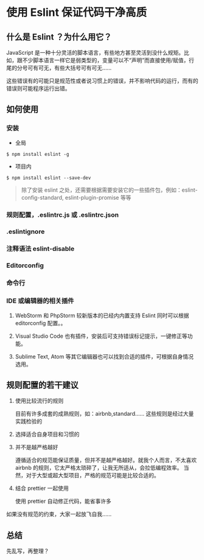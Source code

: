 # 使用 Eslint 保证代码干净高质

## 什么是 Eslint ？为什么用它？

JavaScript 是一种十分灵活的脚本语言，有些地方甚至灵活到没什么规矩。比如，跟不少脚本语言一样它是弱类型的，变量可以不“声明”而直接使用/赋值，行尾的分号可有可无，有些大括号可有可无……

这些错误有的可能只是规范性或者说习惯上的错误，并不影响代码的运行，而有的错误则可能程序运行出错。

## 如何使用

### 安装

- 全局

```shell
$ npm install eslint -g
```

- 项目内

```shell
$ npm install eslint --save-dev
```

> 除了安装 eslint 之处，还需要根据需要安装它的一些插件包，例如：eslint-config-standard, eslint-plugin-promise 等等

### 规则配置，.eslintrc.js 或 .eslintrc.json

### .eslintignore

### 注释语法 eslint-disable

### Editorconfig

### 命令行

### IDE 或编辑器的相关插件

1. WebStorm 和 PhpStorm 较新版本的已经内内置支持 Eslint 同时可以根据 editorconfig 配置。。

2. Visual Studio Code 也有插件，安装后可支持错误标记提示，一键修正等功能。

3. Sublime Text, Atom 等其它编辑器也可以找到合适的插件，可根据自身情况选用。

## 规则配置的若干建议

1. 使用比较流行的规则

    目前有许多成套的成熟规则，如：airbnb,standard…… 这些规则是经过大量实践检验的

2. 选择适合自身项目和习惯的



3. 并不是越严格越好

    遵循适合的规范能保证质量，但并不是越严格越好。就我个人而言，不太喜欢 airbnb 的规则，它太严格太琐碎了，让我无所适从，会拉低编程效率。
    当然，对于大型或超大型项目，严格的规范可能是比较合适的。

4. 结合 prettier 一起使用

    使用 prettier 自动修正代码，能省事许多

如果没有规范的约束，大家一起放飞自我……

## 总结

先乱写，再整理？